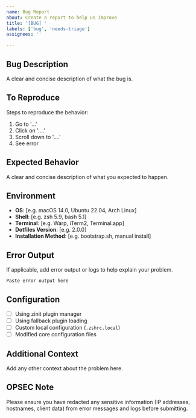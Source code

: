 ```yaml
---
name: Bug Report
about: Create a report to help us improve
title: '[BUG] '
labels: ['bug', 'needs-triage']
assignees: ''

---
```


## Bug Description
A clear and concise description of what the bug is.

## To Reproduce
Steps to reproduce the behavior:
1. Go to '...'
2. Click on '....'
3. Scroll down to '....'
4. See error

## Expected Behavior
A clear and concise description of what you expected to happen.

## Environment
- **OS**: [e.g. macOS 14.0, Ubuntu 22.04, Arch Linux]
- **Shell**: [e.g. zsh 5.9, bash 5.1]
- **Terminal**: [e.g. Warp, iTerm2, Terminal.app]
- **Dotfiles Version**: [e.g. 2.0.0]
- **Installation Method**: [e.g. bootstrap.sh, manual install]

## Error Output
If applicable, add error output or logs to help explain your problem.

```
Paste error output here
```

## Configuration
- [ ] Using zinit plugin manager
- [ ] Using fallback plugin loading
- [ ] Custom local configuration (`.zshrc.local`)
- [ ] Modified core configuration files

## Additional Context
Add any other context about the problem here.

## OPSEC Note
Please ensure you have redacted any sensitive information (IP addresses, hostnames, client data) from error messages and logs before submitting.